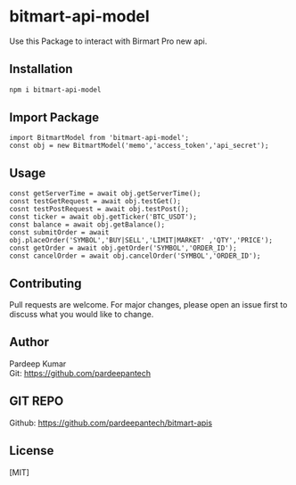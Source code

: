 # bitmart-api-model

Use this Package to interact with Birmart Pro new api.

## Installation

```bash
npm i bitmart-api-model
```

## Import Package

```import
import BitmartModel from 'bitmart-api-model';
const obj = new BitmartModel('memo','access_token','api_secret');
```

## Usage

```node
const getServerTime = await obj.getServerTime();
const testGetRequest = await obj.testGet();
cosnt testPostRequest = await obj.testPost();
const ticker = await obj.getTicker('BTC_USDT');
const balance = await obj.getBalance();
const submitOrder = await obj.placeOrder('SYMBOL','BUY|SELL','LIMIT|MARKET' ,'QTY','PRICE');
const getOrder = await obj.getOrder('SYMBOL','ORDER_ID');
const cancelOrder = await obj.cancelOrder('SYMBOL','ORDER_ID');

```

## Contributing

Pull requests are welcome. For major changes, please open an issue first to discuss what you would like to change.

## Author

Pardeep Kumar <br/>
Git: https://github.com/pardeepantech

## GIT REPO

Github: https://github.com/pardeepantech/bitmart-apis

## License

[MIT]
